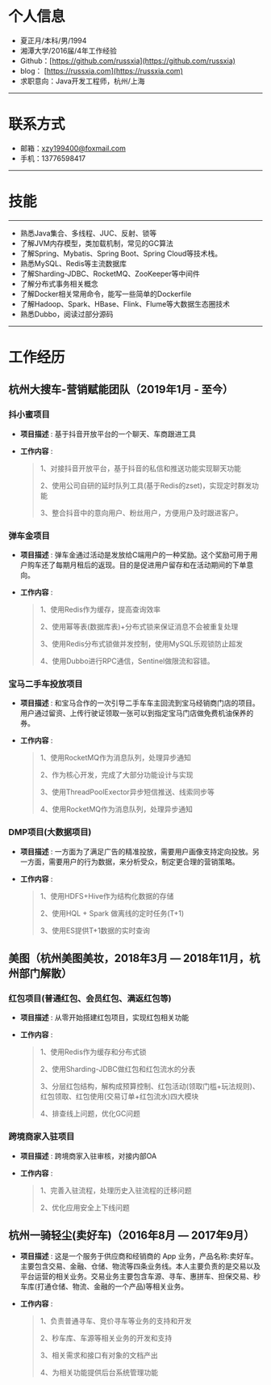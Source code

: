 # 个人信息
- 夏正月/本科/男/1994 
- 湘潭大学/2016届/4年工作经验
- Github：[https://github.com/russxia](https://github.com/russxia)
- blog： [https://russxia.com](https://russxia.com)
- 求职意向：Java开发工程师，杭州/上海

---

# 联系方式
- 邮箱：xzy199400@foxmail.com
- 手机：13776598417

---

# 技能
---
- 熟悉Java集合、多线程、JUC、反射、锁等
- 了解JVM内存模型，类加载机制，常见的GC算法
- 了解Spring、Mybatis、Spring Boot、Spring Cloud等技术栈。
- 熟悉MySQL、Redis等主流数据库
- 了解Sharding-JDBC、RocketMQ、ZooKeeper等中间件
- 了解分布式事务相关概念
- 了解Docker相关常用命令，能写一些简单的Dockerfile
- 了解Hadoop、Spark、HBase、Flink、Flume等大数据生态圈技术
- 熟悉Dubbo，阅读过部分源码

---

# 工作经历

## 杭州大搜车-营销赋能团队（2019年1月 - 至今）

### 抖小蜜项目
- **项目描述** : 基于抖音开放平台的一个聊天、车商跟进工具

- **工作内容** : 
  > 1、对接抖音开放平台，基于抖音的私信和推送功能实现聊天功能
  >
  > 2、使用公司自研的延时队列工具(基于Redis的zset)，实现定时群发功能
  >
  > 3、整合抖音中的意向用户、粉丝用户，方便用户及时跟进客户。

### 弹车金项目
- **项目描述** : 弹车金通过活动是发放给C端用户的一种奖励。这个奖励可用于用户购车还了每期月租后的返现。目的是促进用户留存和在活动期间的下单意向。

- **工作内容** : 
  > 1、使用Redis作为缓存，提高查询效率
  >
  > 2、使用幂等表(数据库表)+分布式锁来保证消息不会被重复处理
  >
  > 3、使用Redis分布式锁做并发控制，使用MySQL乐观锁防止超发
  >
  > 4、使用Dubbo进行RPC通信，Sentinel做限流和容错。

### 宝马二手车投放项目
- **项目描述** : 和宝马合作的一次引导二手车车主回流到宝马经销商门店的项目。用户通过留资、上传行驶证领取一张可以到指定宝马门店做免费机油保养的券。

- **工作内容** :
  > 1、使用RocketMQ作为消息队列，处理异步通知
  >
  > 2、作为核心开发，完成了大部分功能设计与实现
  >
  > 3、使用ThreadPoolExector异步短信推送、线索同步等
  >
  > 4、使用RocketMQ作为消息队列，处理异步通知


### DMP项目(大数据项目)
- **项目描述** : 一方面为了满足广告的精准投放，需要用户画像支持定向投放。另一方面，需要用户的行为数据，来分析受众，制定更合理的营销策略。

- **工作内容** :
  > 1、使用HDFS+Hive作为结构化数据的存储
  >
  > 2、使用HQL + Spark 做离线的定时任务(T+1)
  >
  > 3、使用ES提供T+1数据的实时查询

## 美图（杭州美图美妆，2018年3月 — 2018年11月，杭州部门解散）

### 红包项目(普通红包、会员红包、满返红包等)
- **项目描述** : 从零开始搭建红包项目，实现红包相关功能

- **工作内容** :
  > 1、使用Redis作为缓存和分布式锁
  >
  > 2、使用Sharding-JDBC做红包和红包流水的分表
  >
  > 3、分层红包结构，解构成预算控制、红包活动(领取门槛+玩法规则)、红包领取、红包使用(交易订单+红包流水)四大模块
  >
  > 4、排查线上问题，优化GC问题


### 跨境商家入驻项目

- **项目描述** : 跨境商家入驻审核，对接内部OA

- **工作内容** :
  > 1、完善入驻流程，处理历史入驻流程的迁移问题
  >
  > 2、优化应用安全上下线问题


## 杭州一骑轻尘(卖好车)（2016年8月 — 2017年9月）

- **项目描述** : 这是一个服务于供应商和经销商的 App 业务，产品名称:卖好车。主要包含交易、金融、仓储、物流等四条业务线。本人主要负责的是交易以及平台运营的相关业务。交易业务主要包含车源、寻车、惠拼车、担保交易、秒车库(打通仓储、物流、金融的一个产品)等相关业务。

- **工作内容** :
  > 1、负责普通寻车、竞价寻车等业务的支持和开发
  >
  > 2、秒车库、车源等相关业务的开发和支持 
  >
  > 3、相关需求和接口有对象的文档产出 
  >
  > 4、为相关功能提供后台系统管理功能